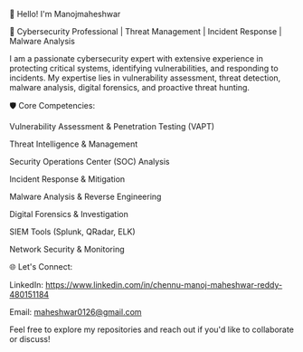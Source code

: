 👋 Hello! I'm Manojmaheshwar

🔐 Cybersecurity Professional | Threat Management | Incident Response | Malware Analysis

I am a passionate cybersecurity expert with extensive experience in protecting critical systems, identifying vulnerabilities, and responding to incidents. My expertise lies in vulnerability assessment, threat detection, malware analysis, digital forensics, and proactive threat hunting.

🛡️ Core Competencies:

Vulnerability Assessment & Penetration Testing (VAPT)

Threat Intelligence & Management

Security Operations Center (SOC) Analysis

Incident Response & Mitigation

Malware Analysis & Reverse Engineering

Digital Forensics & Investigation

SIEM Tools (Splunk, QRadar, ELK)

Network Security & Monitoring

🌐 Let's Connect:

LinkedIn: https://www.linkedin.com/in/chennu-manoj-maheshwar-reddy-480151184

Email: maheshwar0126@gmail.com

Feel free to explore my repositories and reach out if you'd like to collaborate or discuss!
